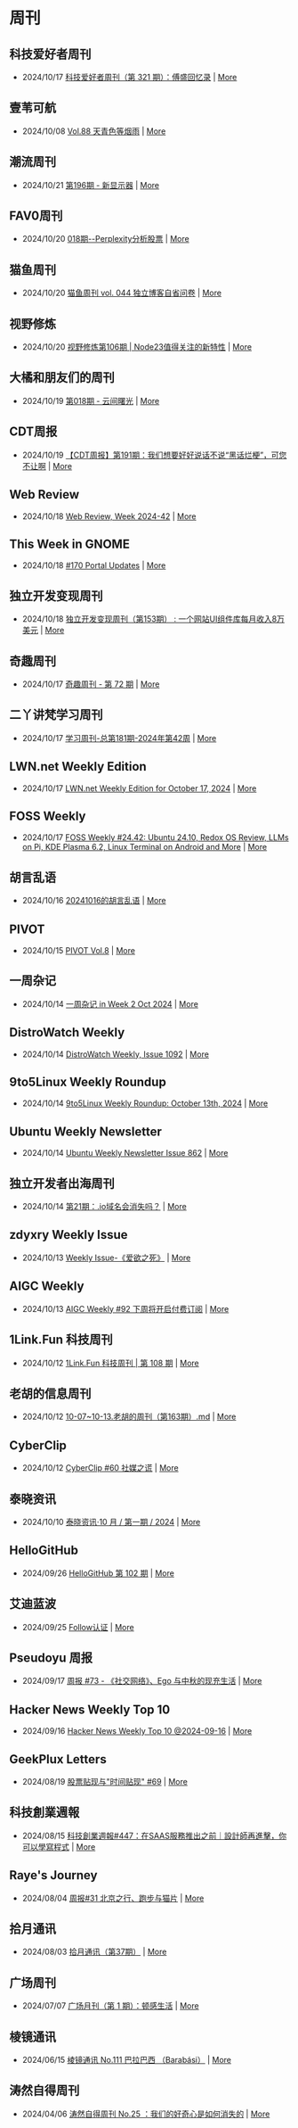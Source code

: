 # 周刊

## 科技爱好者周刊
- 2024/10/17 [科技爱好者周刊（第 321 期）：傅盛回忆录](http://www.ruanyifeng.com/blog/2024/10/weekly-issue-321.html) | [More](channels/%E7%A7%91%E6%8A%80%E7%88%B1%E5%A5%BD%E8%80%85%E5%91%A8%E5%88%8A.md)

## 壹苇可航
- 2024/10/08 [Vol.88 天青色等烟雨](https://letter.justgoidea.com/p/202426) | [More](channels/%E5%A3%B9%E8%8B%87%E5%8F%AF%E8%88%AA.md)

## 潮流周刊
- 2024/10/21 [第196期 - 新显示器](https://weekly.tw93.fun/posts/196-%E6%96%B0%E6%98%BE%E7%A4%BA%E5%99%A8/) | [More](channels/%E6%BD%AE%E6%B5%81%E5%91%A8%E5%88%8A.md)

## FAV0周刊
- 2024/10/20 [018期--Perplexity分析股票](https://fav0.com/posts/2024/018) | [More](channels/FAV0%E5%91%A8%E5%88%8A.md)

## 猫鱼周刊
- 2024/10/20 [猫鱼周刊 vol. 044 独立博客自省问卷](https://ameow.xyz/archives/weekly-044) | [More](channels/%E7%8C%AB%E9%B1%BC%E5%91%A8%E5%88%8A.md)

## 视野修炼
- 2024/10/20 [视野修炼第106期 | Node23值得关注的新特性](https://sugarat.top/weekly/2024-10-20.html) | [More](channels/%E8%A7%86%E9%87%8E%E4%BF%AE%E7%82%BC.md)

## 大橘和朋友们的周刊
- 2024/10/19 [第018期 - 云间曙光](https://rrorangeandfriends.site/posts/2024/018) | [More](channels/%E5%A4%A7%E6%A9%98%E5%92%8C%E6%9C%8B%E5%8F%8B%E4%BB%AC%E7%9A%84%E5%91%A8%E5%88%8A.md)

## CDT周报
- 2024/10/19 [【CDT周报】第191期：我们想要好好说话不说“黑话烂梗”，可您不让啊](https://chinadigitaltimes.net/chinese/712290.html) | [More](channels/CDT%E5%91%A8%E6%8A%A5.md)

## Web Review
- 2024/10/18 [Web Review, Week 2024-42](https://ervin.ipsquad.net/blog/2024/10/18/web-review-week-2024-42/) | [More](channels/Web%20Review.md)

## This Week in GNOME
- 2024/10/18 [#170 Portal Updates](https://thisweek.gnome.org/posts/2024/10/twig-170/) | [More](channels/This%20Week%20in%20GNOME.md)

## 独立开发变现周刊
- 2024/10/18 [独立开发变现周刊（第153期） : 一个网站UI组件库每月收入8万美元](https://www.ezindie.com/weekly/issue-153) | [More](channels/%E7%8B%AC%E7%AB%8B%E5%BC%80%E5%8F%91%E5%8F%98%E7%8E%B0%E5%91%A8%E5%88%8A.md)

## 奇趣周刊
- 2024/10/17 [奇趣周刊 - 第 72 期](https://zishu.me/blog/weekly-72.html/) | [More](channels/%E5%A5%87%E8%B6%A3%E5%91%A8%E5%88%8A.md)

## 二丫讲梵学习周刊
- 2024/10/17 [学习周刊-总第181期-2024年第42周](https://wiki.eryajf.net/pages/4abe84/) | [More](channels/%E4%BA%8C%E4%B8%AB%E8%AE%B2%E6%A2%B5%E5%AD%A6%E4%B9%A0%E5%91%A8%E5%88%8A.md)

## LWN.net Weekly Edition
- 2024/10/17 [LWN.net Weekly Edition for October 17, 2024](https://lwn.net/Articles/993610/) | [More](channels/LWN.net%20Weekly%20Edition.md)

## FOSS Weekly
- 2024/10/17 [FOSS Weekly #24.42: Ubuntu 24.10, Redox OS Review, LLMs on Pi, KDE Plasma 6.2, Linux Terminal on Android and More](https://itsfoss.com/newsletter/foss-weekly-24-42/) | [More](channels/FOSS%20Weekly.md)

## 胡言乱语
- 2024/10/16 [20241016的胡言乱语](https://www.bboy.app/2024/10/16/20241016%E7%9A%84%E8%83%A1%E8%A8%80%E4%B9%B1%E8%AF%AD/) | [More](channels/%E8%83%A1%E8%A8%80%E4%B9%B1%E8%AF%AD.md)

## PIVOT
- 2024/10/15 [PIVOT Vol.8](https://anotherdayu.com/2024/5958/) | [More](channels/PIVOT.md)

## 一周杂记
- 2024/10/14 [一周杂记 in Week 2 Oct 2024](http://kingsamchen.github.io/2024/10/14/weekly-2024-oct-2/) | [More](channels/%E4%B8%80%E5%91%A8%E6%9D%82%E8%AE%B0.md)

## DistroWatch Weekly
- 2024/10/14 [DistroWatch Weekly, Issue 1092](https://distrowatch.com/weekly.php?issue=20241014) | [More](channels/DistroWatch%20Weekly.md)

## 9to5Linux Weekly Roundup
- 2024/10/14 [9to5Linux Weekly Roundup: October 13th, 2024](https://9to5linux.com/9to5linux-weekly-roundup-october-13th-2024) | [More](channels/9to5Linux%20Weekly%20Roundup.md)

## Ubuntu Weekly Newsletter
- 2024/10/14 [Ubuntu Weekly Newsletter Issue 862](https://discourse.ubuntu.com/t/ubuntu-weekly-newsletter-issue-862/48785) | [More](channels/Ubuntu%20Weekly%20Newsletter.md)

## 独立开发者出海周刊
- 2024/10/14 [第21期：.io域名会消失吗？](https://gapis.money/weekly/2024-10-14_021) | [More](channels/%E7%8B%AC%E7%AB%8B%E5%BC%80%E5%8F%91%E8%80%85%E5%87%BA%E6%B5%B7%E5%91%A8%E5%88%8A.md)

## zdyxry Weekly Issue
- 2024/10/13 [Weekly Issue-《爱欲之死》](https://zdyxry.github.io/2024/10/13/Weekly-Issue-%E7%88%B1%E6%AC%B2%E4%B9%8B%E6%AD%BB/) | [More](channels/zdyxry%20Weekly%20Issue.md)

## AIGC Weekly
- 2024/10/13 [AIGC Weekly #92 下周将开启付费订阅](https://quail.ink/op7418/p/aigc-weekly-92-important-announcement) | [More](channels/AIGC%20Weekly.md)

## 1Link.Fun 科技周刊
- 2024/10/12 [1Link.Fun 科技周刊 | 第 108 期](https://1link.fun/blog/issue/issue108/) | [More](channels/1Link.Fun%20%E7%A7%91%E6%8A%80%E5%91%A8%E5%88%8A.md)

## 老胡的信息周刊
- 2024/10/12 [10-07~10-13.老胡的周刊（第163期）.md](https://weekly.howie6879.com/2024/10-07~10-13.老胡的周刊（第163期）.html) | [More](channels/%E8%80%81%E8%83%A1%E7%9A%84%E4%BF%A1%E6%81%AF%E5%91%A8%E5%88%8A.md)

## CyberClip
- 2024/10/12 [CyberClip #60 社媒之谎](https://shyrz.me/cyberclip-60-lying-social-media/) | [More](channels/CyberClip.md)

## 泰晓资讯
- 2024/10/10 [泰晓资讯·10 月 / 第一期 / 2024](https://tinylab.org/tinylab-weekly-10-1st-2024/) | [More](channels/%E6%B3%B0%E6%99%93%E8%B5%84%E8%AE%AF.md)

## HelloGitHub
- 2024/09/26 [HelloGitHub 第 102 期](https://hellogithub.com/periodical/volume/102) | [More](channels/HelloGitHub.md)

## 艾迪蓝波
- 2024/09/25 [Follow认证](https://www.idnunber.top/article/10c03a08-b813-805b-9032-cce14df9ecf6) | [More](channels/%E8%89%BE%E8%BF%AA%E8%93%9D%E6%B3%A2.md)

## Pseudoyu 周报
- 2024/09/17 [周报 #73 - 《社交网络》、Ego 与中秋的现充生活](https://www.pseudoyu.com/zh/2024/09/18/weekly_review_20240918/) | [More](channels/Pseudoyu%20%E5%91%A8%E6%8A%A5.md)

## Hacker News Weekly Top 10
- 2024/09/16 [Hacker News Weekly Top 10 @2024-09-16](https://github.com/headllines/hackernews-weekly/issues/250) | [More](channels/Hacker%20News%20Weekly%20Top%2010.md)

## GeekPlux Letters
- 2024/08/19 [股票贴现与"时间贴现" #69](https://letters.geekplux.com/69/) | [More](channels/GeekPlux%20Letters.md)

## 科技創業週報
- 2024/08/15 [科技創業週報#447：在SAAS服務推出之前｜設計師再進擊，你可以學寫程式](https://blog.starrocket.io/posts/newsletter-2024-08-15/) | [More](channels/%E7%A7%91%E6%8A%80%E5%89%B5%E6%A5%AD%E9%80%B1%E5%A0%B1.md)

## Raye's Journey
- 2024/08/04 [周报#31 北京之行、跑步与猫片](https://xlog.app/api/redirection?characterId=51803&noteId=1764) | [More](channels/Raye%27s%20Journey.md)

## 拾月通讯
- 2024/08/03 [拾月通讯（第37期）](https://www.skyue.com/24080317.html) | [More](channels/%E6%8B%BE%E6%9C%88%E9%80%9A%E8%AE%AF.md)

## 广场周刊
- 2024/07/07 [广场月刊（第 1 期）：顿感生活](https://immmmm.com/month-1-20240707/) | [More](channels/%E5%B9%BF%E5%9C%BA%E5%91%A8%E5%88%8A.md)

## 棱镜通讯
- 2024/06/15 [棱镜通讯 No.111  巴拉巴西 （Barabási）](https://wangyurui.com/posts/leng-jing-tong-xun-no-111-ba-la-ba-xi-barabasi-a996bcab) | [More](channels/%E6%A3%B1%E9%95%9C%E9%80%9A%E8%AE%AF.md)

## 涛然自得周刊
- 2024/04/06 [涛然自得周刊 No.25 ：我们的好奇心是如何消失的](http://heyitao.com/post/beyond-code-weekly-025) | [More](channels/%E6%B6%9B%E7%84%B6%E8%87%AA%E5%BE%97%E5%91%A8%E5%88%8A.md)

